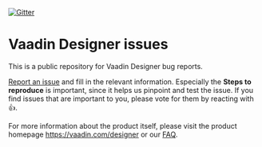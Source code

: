 [![Gitter](https://badges.gitter.im/Join%20Chat.svg)](https://gitter.im/vaadin/designer?utm_source=badge&utm_medium=badge&utm_campaign=pr-badge)

# Vaadin Designer issues

This is a public repository for Vaadin Designer bug reports.

[Report an issue](https://github.com/vaadin/designer-issues/issues/new) and fill in the relevant information. Especially the **Steps to reproduce** is important, since it helps us pinpoint and test the issue. If you find issues that are important to you, please vote for them by reacting with :+1:.

For more information about the product itself, please visit the product homepage https://vaadin.com/designer or our [FAQ](https://vaadin.com/wiki/-/wiki/Main/Vaadin+Designer+FAQ).
